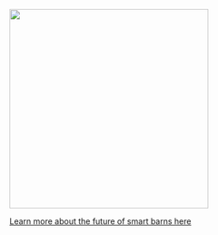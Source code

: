 <a href="https://feedflocom"><img src="https://uploads-ssl.webflow.com/611543f9ad5394184b5605aa/614a037a1a18547552dd8364_FeedFlo%20colour-p-500.png" width="350"/></a>

[Learn more about the future of smart barns here](https://www.feedflo.com/)
